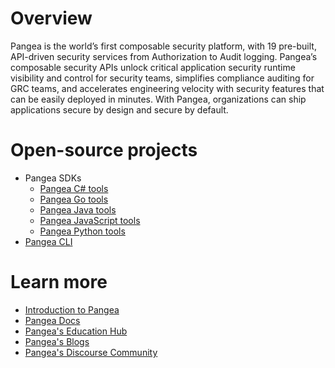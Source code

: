 # Overview

Pangea is the world’s first composable security platform, with 19 pre-built, API-driven security services from Authorization to Audit logging. Pangea’s composable security APIs unlock critical application security runtime visibility and control for security teams, simplifies compliance auditing for GRC teams, and accelerates engineering velocity with security features that can be easily deployed in minutes. With Pangea, organizations can ship applications secure by design and secure by default.

# Open-source projects

- Pangea SDKs
  - [Pangea C# tools](https://github.com/pangeacyber/pangea-csharp)
  - [Pangea Go tools](https://github.com/pangeacyber/pangea-go)
  - [Pangea Java tools](https://github.com/pangeacyber/pangea-java)
  - [Pangea JavaScript tools](https://github.com/pangeacyber/pangea-javascript)
  - [Pangea Python tools](https://github.com/pangeacyber/pangea-python)
- [Pangea CLI](https://github.com/pangeacyber/pangea-cli)

# Learn more

- [Introduction to Pangea](https://l.pangea.cloud/introduction)
- [Pangea Docs](https://l.pangea.cloud/PangeaDocs)
- [Pangea's Education Hub](https://l.pangea.cloud/EducationHub)
- [Pangea's Blogs](https://l.pangea.cloud/eeJ0zlU)
- [Pangea's Discourse Community](https://l.pangea.cloud/Jd4wlGs)
